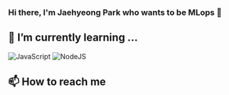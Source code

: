 ### Hi there, I'm Jaehyeong Park who wants to be MLops 👋

<h2> 🌱 I’m currently learning ... </h2>

![JavaScript](https://img.shields.io/badge/javascript-F7DF1E?style=for-the-badge&logo=javascript&logoColor=black)
![NodeJS](https://img.shields.io/badge/node.js-6DA55F?style=for-the-badge&logo=node.js&logoColor=white)

<h2> 📫 How to reach me </h2>
